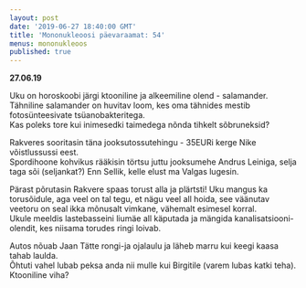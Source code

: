 ```yaml
---
layout: post
date: '2019-06-27 18:40:00 GMT'
title: 'Mononukleoosi päevaraamat: 54'
menus: mononukleoos
published: true
---
```

**27.06.19**

Uku on horoskoobi järgi ktooniline ja alkeemiline olend - salamander. Tähniline salamander on huvitav loom, kes oma tähnides mestib fotosünteesivate tsüanobakteritega.  
Kas poleks tore kui inimesedki taimedega nõnda tihkelt sõbruneksid?  

Rakveres sooritasin täna jooksutossutehingu - 35EURi kerge Nike võistlussussi eest.  
Spordihoone kohvikus rääkisin törtsu juttu jooksumehe Andrus Leiniga, selja taga sõi (seljankat?) Enn Sellik, kelle elust ma Valgas lugesin.  

Pärast põrutasin Rakvere spaas torust alla ja plärtsti! Uku mangus ka torusõidule, aga veel on tal tegu, et nägu veel all hoida, see väänutav veetoru on seal ikka mõnusalt vimkane, vähemalt esimesel korral.  
Ukule meeldis lastebasseini liumäe all käputada ja mängida kanalisatsiooni-olendit, kes niisama torudes ringi loivab.  

Autos nõuab Jaan Tätte rongi-ja ojalaulu ja läheb marru kui keegi kaasa tahab laulda.  
Õhtuti vahel lubab peksa anda nii mulle kui Birgitile (varem lubas katki teha). Ktooniline viha?

